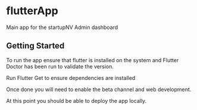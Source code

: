 # flutterApp

Main app for the startupNV Admin dashboard

## Getting Started

To run the app ensure that flutter is installed on the system and Flutter Doctor has been run to validate the version.

Run Flutter Get to ensure dependencies are installed

Once done you will need to enable the beta channel and web development.

At this point you should be able to deploy the app locally.
